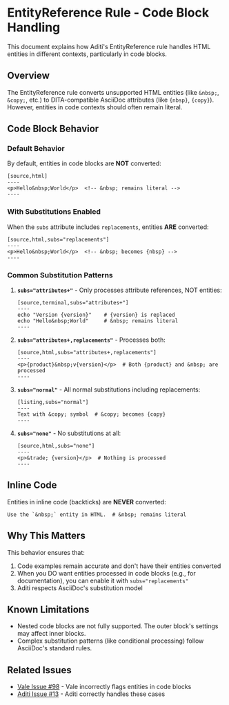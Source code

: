 # EntityReference Rule - Code Block Handling

This document explains how Aditi's EntityReference rule handles HTML entities in different contexts, particularly in code blocks.

## Overview

The EntityReference rule converts unsupported HTML entities (like `&nbsp;`, `&copy;`, etc.) to DITA-compatible AsciiDoc attributes (like `{nbsp}`, `{copy}`). However, entities in code contexts should often remain literal.

## Code Block Behavior

### Default Behavior

By default, entities in code blocks are **NOT** converted:

```asciidoc
[source,html]
----
<p>Hello&nbsp;World</p>  <!-- &nbsp; remains literal -->
----
```

### With Substitutions Enabled

When the `subs` attribute includes `replacements`, entities **ARE** converted:

```asciidoc
[source,html,subs="replacements"]
----
<p>Hello&nbsp;World</p>  <!-- &nbsp; becomes {nbsp} -->
----
```

### Common Substitution Patterns

1. **`subs="attributes+"`** - Only processes attribute references, NOT entities:
   ```asciidoc
   [source,terminal,subs="attributes+"]
   ----
   echo "Version {version}"    # {version} is replaced
   echo "Hello&nbsp;World"     # &nbsp; remains literal
   ----
   ```

2. **`subs="attributes+,replacements"`** - Processes both:
   ```asciidoc
   [source,html,subs="attributes+,replacements"]
   ----
   <p>{product}&nbsp;v{version}</p>  # Both {product} and &nbsp; are processed
   ----
   ```

3. **`subs="normal"`** - All normal substitutions including replacements:
   ```asciidoc
   [listing,subs="normal"]
   ----
   Text with &copy; symbol  # &copy; becomes {copy}
   ----
   ```

4. **`subs="none"`** - No substitutions at all:
   ```asciidoc
   [source,html,subs="none"]
   ----
   <p>&trade; {version}</p>  # Nothing is processed
   ----
   ```

## Inline Code

Entities in inline code (backticks) are **NEVER** converted:

```asciidoc
Use the `&nbsp;` entity in HTML.  # &nbsp; remains literal
```

## Why This Matters

This behavior ensures that:
1. Code examples remain accurate and don't have their entities converted
2. When you DO want entities processed in code blocks (e.g., for documentation), you can enable it with `subs="replacements"`
3. Aditi respects AsciiDoc's substitution model

## Known Limitations

- Nested code blocks are not fully supported. The outer block's settings may affect inner blocks.
- Complex substitution patterns (like conditional processing) follow AsciiDoc's standard rules.

## Related Issues

- [Vale Issue #98](https://github.com/jhradilek/asciidoctor-dita-vale/issues/98) - Vale incorrectly flags entities in code blocks
- [Aditi Issue #13](https://github.com/rolfedh/aditi/issues/13) - Aditi correctly handles these cases